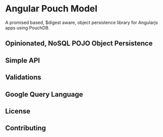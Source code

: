 # Angular Pouch Model

A promised based, $digest aware, object persistence library for Angularjs apps using PouchDB.

## Opinionated, NoSQL POJO Object Persistence

## Simple API

## Validations

## Google Query Language

## License

## Contributing


